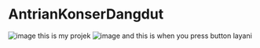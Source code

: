 # AntrianKonserDangdut
![image](https://github.com/user-attachments/assets/a1fdf57e-d167-4952-8886-7960625264a1)
this is my projek
![image](https://github.com/user-attachments/assets/2500f048-6fdf-4bb6-91d3-ea742a33cb59)
and this is when you press button layani 
